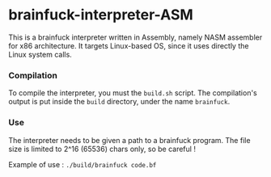# brainfuck-interpreter-ASM

This is a brainfuck interpreter written in Assembly, namely NASM assembler for x86 architecture. It targets Linux-based OS, since it uses directly the Linux system calls.

### Compilation
To compile the interpreter, you must the `build.sh` script. The compilation's output is put inside the `build` directory, under the name `brainfuck`.

### Use
The interpreter needs to be given a path to a brainfuck program. The file size is limited to 2^16 (65536) chars only, so be careful !

Example of use : `./build/brainfuck code.bf`
